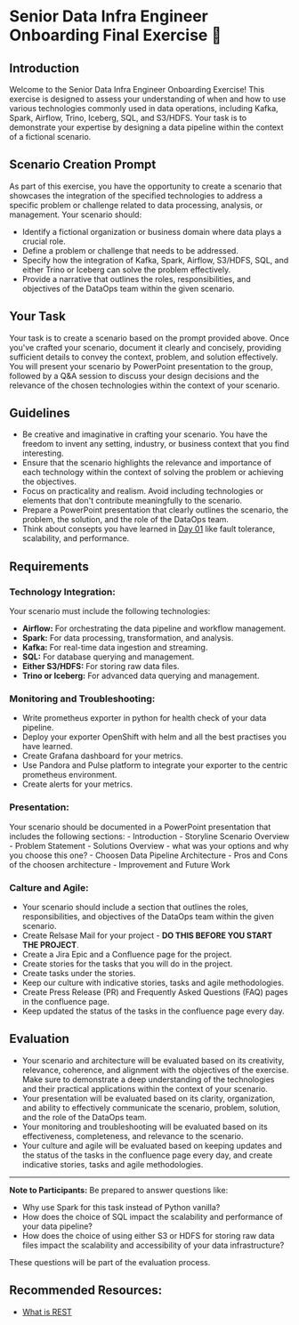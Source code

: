 # Senior Data Infra Engineer Onboarding Final Exercise :rocket:

## Introduction

Welcome to the Senior Data Infra Engineer Onboarding Exercise! This exercise is designed to assess your understanding of when and how to use various technologies commonly used in data operations, including Kafka, Spark, Airflow, Trino, Iceberg, SQL, and S3/HDFS. Your task is to demonstrate your expertise by designing a data pipeline within the context of a fictional scenario.

## Scenario Creation Prompt

As part of this exercise, you have the opportunity to create a scenario that showcases the integration of the specified technologies to address a specific problem or challenge related to data processing, analysis, or management. Your scenario should:

- Identify a fictional organization or business domain where data plays a crucial role.
- Define a problem or challenge that needs to be addressed.
- Specify how the integration of Kafka, Spark, Airflow, S3/HDFS, SQL, and either Trino or Iceberg can solve the problem effectively.
- Provide a narrative that outlines the roles, responsibilities, and objectives of the DataOps team within the given scenario.

## Your Task

Your task is to create a scenario based on the prompt provided above. Once you've crafted your scenario, document it clearly and concisely, providing sufficient details to convey the context, problem, and solution effectively. You will present your scenario by PowerPoint presentation to the group, followed by a Q&A session to discuss your design decisions and the relevance of the chosen technologies within the context of your scenario.

## Guidelines

- Be creative and imaginative in crafting your scenario. You have the freedom to invent any setting, industry, or business context that you find interesting.
- Ensure that the scenario highlights the relevance and importance of each technology within the context of solving the problem or achieving the objectives.
- Focus on practicality and realism. Avoid including technologies or elements that don't contribute meaningfully to the scenario.
- Prepare a PowerPoint presentation that clearly outlines the scenario, the problem, the solution, and the role of the DataOps team.
- Think about consepts you have learned in [Day 01](./day_01#ready-for-a-challenge-trophy) like fault tolerance, scalability, and performance.

## Requirements

### Technology Integration:
Your scenario must include the following technologies:

- **Airflow:** For orchestrating the data pipeline and workflow management.
- **Spark:** For data processing, transformation, and analysis.
- **Kafka:** For real-time data ingestion and streaming.
- **SQL:** For database querying and management.
- **Either S3/HDFS:** For storing raw data files.
- **Trino or Iceberg:** For advanced data querying and management.

### Monitoring and Troubleshooting:
 - Write prometheus exporter in python for health check of your data pipeline.
 - Deploy your exporter OpenShift with helm and all the best practises you have learned.
 - Create Grafana dashboard for your metrics.
 - Use Pandora and Pulse platform to integrate your exporter to the centric prometheus environment.
 - Create alerts for your metrics.

### Presentation:
Your scenario should be documented in a PowerPoint presentation that includes the following sections:
    - Introduction
    - Storyline Scenario Overview
    - Problem Statement
    - Solutions Overview - what was your options and why you choose this one?
    - Choosen Data Pipeline Architecture
    - Pros and Cons of the choosen architecture
    - Improvement and Future Work

### Calture and Agile:
- Your scenario should include a section that outlines the roles, responsibilities, and objectives of the DataOps team within the given scenario.
- Create Relsase Mail for your project - **DO THIS BEFORE YOU START THE PROJECT**.
- Create a Jira Epic and a Confluence page for the project.
- Create stories for the tasks that you will do in the project.
- Create tasks under the stories.
- Keep our culture with indicative stories, tasks and agile methodologies.
- Create Press Release (PR) and Frequently Asked Questions (FAQ) pages in the confluence page.
- Keep updated the status of the tasks in the confluence page every day.

## Evaluation

- Your scenario and architecture will be evaluated based on its creativity, relevance, coherence, and alignment with the objectives of the exercise. Make sure to demonstrate a deep understanding of the technologies and their practical applications within the context of your scenario.
- Your presentation will be evaluated based on its clarity, organization, and ability to effectively communicate the scenario, problem, solution, and the role of the DataOps team.
- Your monitoring and troubleshooting will be evaluated based on its effectiveness, completeness, and relevance to the scenario.
- Your culture and agile will be evaluated based on keeping updates and the status of the tasks in the confluence page every day, and create indicative stories, tasks and agile methodologies.

---

**Note to Participants:** Be prepared to answer questions like:
- Why use Spark for this task instead of Python vanilla?
- How does the choice of SQL impact the scalability and performance of your data pipeline?
- How does the choice of using either S3 or HDFS for storing raw data files impact the scalability and accessibility of your data infrastructure?

These questions will be part of the evaluation process.
## Recommended Resources:
- [What is REST](https://www.youtube.com/watch?v=Q-BpqyOT3a8)